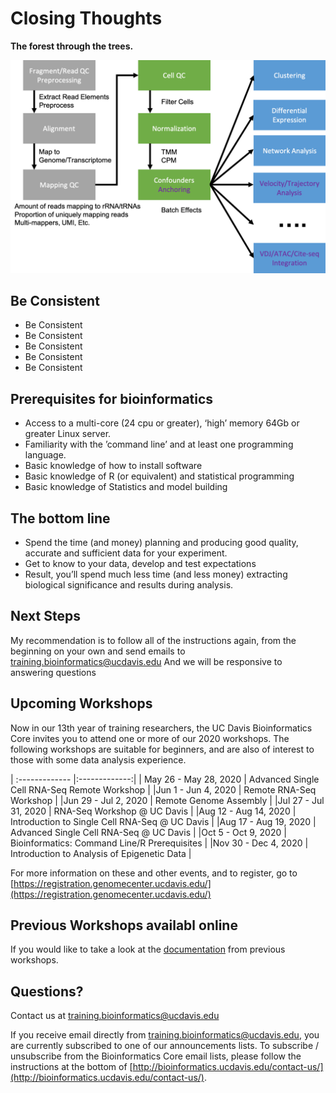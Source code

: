 # Closing Thoughts

**The forest through the trees.**

<img src="https://raw.githubusercontent.com/ucdavis-bioinformatics-training/ucdavis-bioinformatics-training.presentations/master/flowcharts/flowchart2.png" alt="flowchart2" width="600px"/>

## Be Consistent

* Be Consistent
* Be Consistent
* Be Consistent
* Be Consistent
* Be Consistent

## Prerequisites for bioinformatics

* Access to a multi-core (24 cpu or greater), ‘high’ memory 64Gb or greater Linux server.
* Familiarity with the ’command line’ and at least one programming language.
* Basic knowledge of how to install software
* Basic knowledge of R (or equivalent) and statistical programming
* Basic knowledge of Statistics and model building

## The bottom line

* Spend the time (and money) planning and producing good quality, accurate and sufficient data for your experiment.
* Get to know to your data, develop and test expectations
* Result, you’ll spend much less time (and less money) extracting biological significance and results during analysis.

## Next Steps

My recommendation is to follow all of the instructions again, from the beginning on your own and send emails to [training.bioinformatics@ucdavis.edu](mailto:training.bioinformatics@ucdavis.edu) And we will be responsive to answering questions

##  Upcoming Workshops

Now in our 13th year of training researchers, the UC Davis Bioinformatics Core invites you to attend one or more of our 2020 workshops. The following workshops are suitable for beginners, and are also of interest to those with some data analysis experience.

| :------------- |:-------------:|
| May 26 - May 28, 2020	| Advanced Single Cell RNA-Seq Remote Workshop |
|Jun 1 - Jun 4, 2020 | Remote RNA-Seq Workshop |
|Jun 29 - Jul 2, 2020 | Remote Genome Assembly |
|Jul 27 - Jul 31, 2020 | RNA-Seq Workshop @ UC Davis |
|Aug 12 - Aug 14, 2020 | Introduction to Single Cell RNA-Seq  @ UC Davis |
|Aug 17 - Aug 19, 2020 | Advanced Single Cell RNA-Seq @ UC Davis |
|Oct 5 - Oct 9, 2020 | Bioinformatics: Command Line/R Prerequisites |
|Nov 30 - Dec 4, 2020 | Introduction to Analysis of Epigenetic Data |

For more information on these and other events, and to register, go to [https://registration.genomecenter.ucdavis.edu/](https://registration.genomecenter.ucdavis.edu/)

## Previous Workshops availabl online
If you would like to take a look at the [documentation](https://ucdavis-bioinformatics-training.github.io/) from previous workshops.


## Questions?

Contact us at [training.bioinformatics@ucdavis.edu](mailto:training.bioinformatics@ucdavis.edu)

If you receive email directly from [training.bioinformatics@ucdavis.edu](mailto:training.bioinformatics@ucdavis.edu), you are currently subscribed to one of our announcements lists. To subscribe / unsubscribe from the Bioinformatics Core email lists, please follow the instructions at the bottom of [http://bioinformatics.ucdavis.edu/contact-us/](http://bioinformatics.ucdavis.edu/contact-us/).
